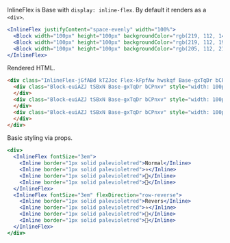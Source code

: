 <!-- Description -->

InlineFlex is Base with `display: inline-flex`.
By default it renders as a `<div>`.

<!-- Minimal JSX to showcase component -->

```jsx
<InlineFlex justifyContent="space-evenly" width="100%">
  <Block width="100px" height="100px" backgroundColor="rgb(219, 112, 147)" />
  <Block width="100px" height="100px" backgroundColor="rgb(219, 112, 198)" />
  <Block width="100px" height="100px" backgroundColor="rgb(205, 112, 219)" />
</InlineFlex>
```

Rendered HTML.

```html
<div class="InlineFlex-jGfABd kTZJoc Flex-kFpfAw hwskqf Base-gxTqDr bCPnxv" style="justify-content: space-evenly; width: 100%;">
  <div class="Block-euiAZJ tSBxN Base-gxTqDr bCPnxv" style="width: 100px; height: 100px; background-color: rgb(219, 112, 147);">
  </div>
  <div class="Block-euiAZJ tSBxN Base-gxTqDr bCPnxv" style="width: 100px; height: 100px; background-color: rgb(219, 112, 198);">
  </div>
  <div class="Block-euiAZJ tSBxN Base-gxTqDr bCPnxv" style="width: 100px; height: 100px; background-color: rgb(205, 112, 219);">
  </div>
</div>
```

<!-- Cool styling example -->

Basic styling via props.

```jsx
<div>
  <InlineFlex fontSize="3em">
    <Inline border="1px solid palevioletred">Normal</Inline>
    <Inline border="1px solid palevioletred">⭐️</Inline>
    <Inline border="1px solid palevioletred">💫</Inline>
    <Inline border="1px solid palevioletred">🌙</Inline>
  </InlineFlex>
  <InlineFlex fontSize="3em" flexDirection="row-reverse">
    <Inline border="1px solid palevioletred">Revers</Inline>
    <Inline border="1px solid palevioletred">⭐️</Inline>
    <Inline border="1px solid palevioletred">💫</Inline>
    <Inline border="1px solid palevioletred">🌙</Inline>
  </InlineFlex>
</div>
```
